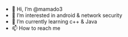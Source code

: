 - 👋 Hi, I’m @mamado3
- 👀 I’m interested in android & network security
- 🌱 I’m currently learning c++ & Java
- 📫 How to reach me 

<!---
mamado3/mamado3 is a ✨ special ✨ repository because its `README.md` (this file) appears on your GitHub profile.
You can click the Preview link to take a look at your changes.
--->
